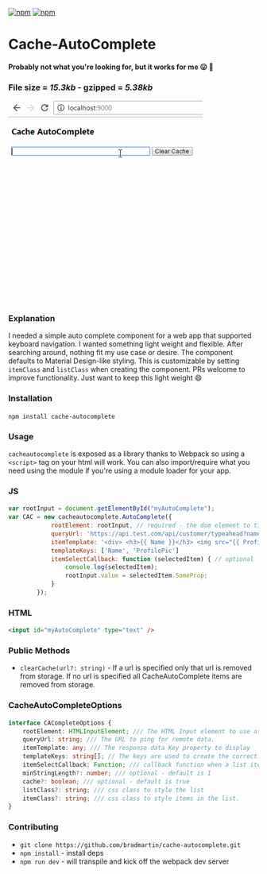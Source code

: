 [![npm](https://img.shields.io/npm/v/cache-autocomplete.svg)](https://www.npmjs.com/package/cache-autocomplete)
[![npm](https://img.shields.io/npm/dt/cache-autocomplete.svg?label=npm%20downloads)](https://www.npmjs.com/package/cache-autocomplete)
# Cache-AutoComplete
#### Probably not what you're looking for, but it works for me :stuck_out_tongue: :poop:

### File size = *15.3kb* - gzipped = *5.38kb*

![CacheAutoComplete](screens/cacheAutoComplete.gif)

### Explanation
I needed a simple auto complete component for a web app that supported keyboard navigation.
I wanted something light weight and flexible.
After searching around, nothing fit my use case or desire. The component
defaults to Material Design-like styling. This is customizable by setting `itemClass` and `listClass` when creating the component. PRs welcome to improve functionality.
Just want to keep this light weight :smile:


### Installation
`npm install cache-autocomplete`

### Usage
`cacheautocomplete` is exposed as a library thanks to Webpack so using a `<script>` tag on your html will work. You can also import/require what you need using the module if you're using a module loader for your app.
### JS
```js
var rootInput = document.getElementById("myAutoComplete");
var CAC = new cacheautocomplete.AutoComplete({
            rootElement: rootInput, // required - the dom element to tie into
            queryUrl: 'https://api.test.com/api/customer/typeahead?name={{ value }}&apikey=84', // required and must use the `{{ value }}` to inject the rootElement's current value when typing
            itemTemplate: '<div> <h3>{{ Name }}</h3> <img src="{{ ProfilePic }} /> </div>', // required
            templateKeys: ['Name', 'ProfilePic']
            itemSelectCallback: function (selectedItem) { // optional - callback when an item is selected via keyboard or mouse event
                console.log(selectedItem);
                rootInput.value = selectedItem.SomeProp;
            }
        });

```

### HTML
```html
<input id="myAutoComplete" type="text" />
```

### Public Methods
- `clearCache(url?: string)` - If a url is specified only that url is removed from storage.
If no url is specified all CacheAutoComplete items are removed from storage.


### CacheAutoCompleteOptions 
```ts
interface CACompleteOptions {
    rootElement: HTMLInputElement; /// The HTML Input element to use as the anchor.
    queryUrl: string; /// The URL to ping for remote data.
    itemTemplate: any; /// The response data Key property to display
    templateKeys: string[]; // The keys are used to create the correct template for the items. See example for correct usage.
    itemSelectCallback: Function; /// callback function when a list item is selected via keyboard or mouse - this is optional but you likely need to use it and set the rootInput value to some prop in your list objects
    minStringLength?: number; /// optional - default is 1
    cache?: boolean; /// optional - default is true
    listClass?: string; /// css class to style the list
    itemClass?: string; /// css class to style items in the list.
}
```
### Contributing
- `git clone https://github.com/bradmartin/cache-autocomplete.git`
- `npm install` - install deps
- `npm run dev` - will transpile and kick off the webpack dev server
